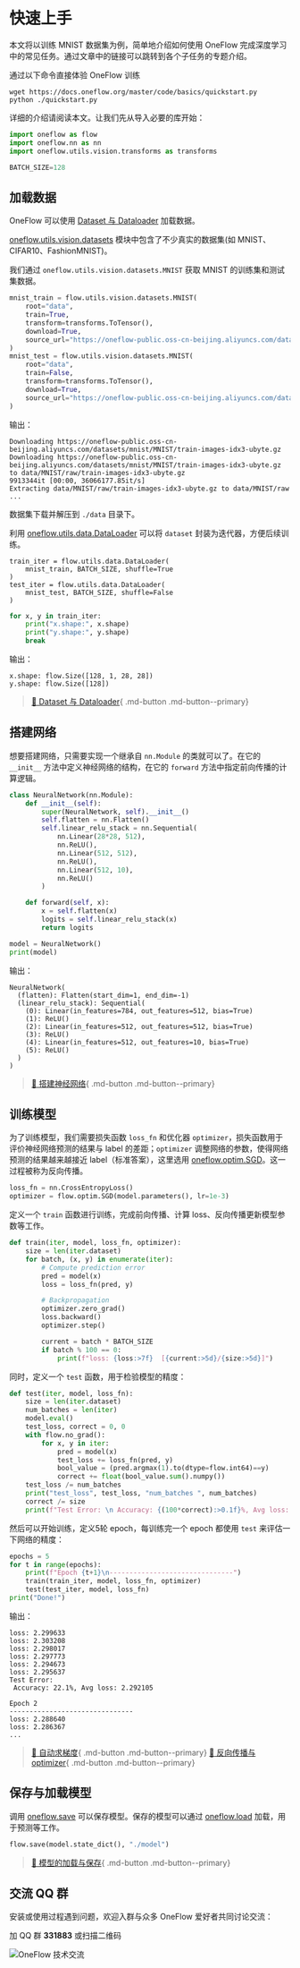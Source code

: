 # 快速上手

本文将以训练 MNIST 数据集为例，简单地介绍如何使用 OneFlow 完成深度学习中的常见任务。通过文章中的链接可以跳转到各个子任务的专题介绍。

通过以下命令直接体验 OneFlow 训练

```shell
wget https://docs.oneflow.org/master/code/basics/quickstart.py
python ./quickstart.py
```

详细的介绍请阅读本文。让我们先从导入必要的库开始：

```python
import oneflow as flow
import oneflow.nn as nn
import oneflow.utils.vision.transforms as transforms

BATCH_SIZE=128
```


## 加载数据

OneFlow 可以使用 [Dataset 与 Dataloader](./03_dataset_dataloader.md) 加载数据。

[oneflow.utils.vision.datasets](https://oneflow.readthedocs.io/en/master/utils.html#module-oneflow.utils.vision.datasets) 模块中包含了不少真实的数据集(如 MNIST、CIFAR10、FashionMNIST)。

我们通过 `oneflow.utils.vision.datasets.MNIST` 获取 MNIST 的训练集和测试集数据。

```python
mnist_train = flow.utils.vision.datasets.MNIST(
    root="data",
    train=True,
    transform=transforms.ToTensor(),
    download=True,
    source_url="https://oneflow-public.oss-cn-beijing.aliyuncs.com/datasets/mnist/MNIST/",
)
mnist_test = flow.utils.vision.datasets.MNIST(
    root="data",
    train=False,
    transform=transforms.ToTensor(),
    download=True,
    source_url="https://oneflow-public.oss-cn-beijing.aliyuncs.com/datasets/mnist/MNIST/",
)
```
输出：

```text
Downloading https://oneflow-public.oss-cn-beijing.aliyuncs.com/datasets/mnist/MNIST/train-images-idx3-ubyte.gz
Downloading https://oneflow-public.oss-cn-beijing.aliyuncs.com/datasets/mnist/MNIST/train-images-idx3-ubyte.gz to data/MNIST/raw/train-images-idx3-ubyte.gz
9913344it [00:00, 36066177.85it/s]
Extracting data/MNIST/raw/train-images-idx3-ubyte.gz to data/MNIST/raw
...
```

数据集下载并解压到 `./data` 目录下。

利用 [oneflow.utils.data.DataLoader](https://oneflow.readthedocs.io/en/master/utils.html#oneflow.utils.data.DataLoader) 可以将 `dataset` 封装为迭代器，方便后续训练。

```pytohn
train_iter = flow.utils.data.DataLoader(
    mnist_train, BATCH_SIZE, shuffle=True
)
test_iter = flow.utils.data.DataLoader(
    mnist_test, BATCH_SIZE, shuffle=False
)
```

```python
for x, y in train_iter:
    print("x.shape:", x.shape)
    print("y.shape:", y.shape)
    break
```

输出：

```text
x.shape: flow.Size([128, 1, 28, 28])
y.shape: flow.Size([128])
```
> [:link: Dataset 与 Dataloader](./03_dataset_dataloader.md){ .md-button .md-button--primary}

## 搭建网络

想要搭建网络，只需要实现一个继承自 `nn.Module` 的类就可以了。在它的 `__init__` 方法中定义神经网络的结构，在它的 `forward` 方法中指定前向传播的计算逻辑。

```python
class NeuralNetwork(nn.Module):
    def __init__(self):
        super(NeuralNetwork, self).__init__()
        self.flatten = nn.Flatten()
        self.linear_relu_stack = nn.Sequential(
            nn.Linear(28*28, 512),
            nn.ReLU(),
            nn.Linear(512, 512),
            nn.ReLU(),
            nn.Linear(512, 10),
            nn.ReLU()
        )

    def forward(self, x):
        x = self.flatten(x)
        logits = self.linear_relu_stack(x)
        return logits

model = NeuralNetwork()
print(model)
```

输出：

```text
NeuralNetwork(
  (flatten): Flatten(start_dim=1, end_dim=-1)
  (linear_relu_stack): Sequential(
    (0): Linear(in_features=784, out_features=512, bias=True)
    (1): ReLU()
    (2): Linear(in_features=512, out_features=512, bias=True)
    (3): ReLU()
    (4): Linear(in_features=512, out_features=10, bias=True)
    (5): ReLU()
  )
)
```

> [:link: 搭建神经网络](./04_build_network.md){ .md-button .md-button--primary}

## 训练模型

为了训练模型，我们需要损失函数 `loss_fn` 和优化器 `optimizer`，损失函数用于评价神经网络预测的结果与 label 的差距；`optimizer` 调整网络的参数，使得网络预测的结果越来越接近 label（标准答案），这里选用 [oneflow.optim.SGD](https://oneflow.readthedocs.io/en/master/optim.html?highlight=optim.SGD#oneflow.optim.SGD)。这一过程被称为反向传播。

```python
loss_fn = nn.CrossEntropyLoss()
optimizer = flow.optim.SGD(model.parameters(), lr=1e-3)
```

定义一个 `train` 函数进行训练，完成前向传播、计算 loss、反向传播更新模型参数等工作。

```python
def train(iter, model, loss_fn, optimizer):
    size = len(iter.dataset)
    for batch, (x, y) in enumerate(iter):
        # Compute prediction error
        pred = model(x)
        loss = loss_fn(pred, y)

        # Backpropagation
        optimizer.zero_grad()
        loss.backward()
        optimizer.step()

        current = batch * BATCH_SIZE
        if batch % 100 == 0:
            print(f"loss: {loss:>7f}  [{current:>5d}/{size:>5d}]")
```

同时，定义一个 `test` 函数，用于检验模型的精度：

```python
def test(iter, model, loss_fn):
    size = len(iter.dataset)
    num_batches = len(iter)
    model.eval()
    test_loss, correct = 0, 0
    with flow.no_grad():
        for x, y in iter:
            pred = model(x)
            test_loss += loss_fn(pred, y)
            bool_value = (pred.argmax(1).to(dtype=flow.int64)==y)
            correct += float(bool_value.sum().numpy())
    test_loss /= num_batches
    print("test_loss", test_loss, "num_batches ", num_batches)
    correct /= size
    print(f"Test Error: \n Accuracy: {(100*correct):>0.1f}%, Avg loss: {test_loss:>8f}
```

然后可以开始训练，定义5轮 epoch，每训练完一个 epoch 都使用 `test` 来评估一下网络的精度：

```python
epochs = 5
for t in range(epochs):
    print(f"Epoch {t+1}\n-------------------------------")
    train(train_iter, model, loss_fn, optimizer)
    test(test_iter, model, loss_fn)
print("Done!")
```

输出：

```text
loss: 2.299633
loss: 2.303208
loss: 2.298017
loss: 2.297773
loss: 2.294673
loss: 2.295637
Test Error:
 Accuracy: 22.1%, Avg loss: 2.292105

Epoch 2
-------------------------------
loss: 2.288640
loss: 2.286367
...
```
> [:link: 自动求梯度](./05_autograd.md){ .md-button .md-button--primary}
> [:link: 反向传播与 optimizer](./06_optimization.md){ .md-button .md-button--primary}

## 保存与加载模型

调用 [oneflow.save](https://oneflow.readthedocs.io/en/master/oneflow.html?highlight=oneflow.save#oneflow.save) 可以保存模型。保存的模型可以通过 [oneflow.load](https://oneflow.readthedocs.io/en/master/oneflow.html?highlight=oneflow.load#oneflow.load) 加载，用于预测等工作。

```python
flow.save(model.state_dict(), "./model")
```
> [:link: 模型的加载与保存](./07_model_load_save.md){ .md-button .md-button--primary}

## 交流 QQ 群

安装或使用过程遇到问题，欢迎入群与众多 OneFlow 爱好者共同讨论交流：

加 QQ 群 **331883** 或扫描二维码

![OneFlow 技术交流](./imgs/qq_group.png)

